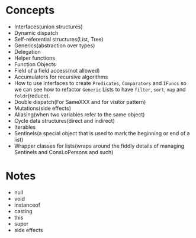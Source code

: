 # Concepts

- Interfaces(union structures)
- Dynamic dispatch
- Self-referential structures(List, Tree)
- Generics(abstraction over types)
- Delegation
- Helper functions
- Function Objects
- Field of a field access(not allowed)
- Accumulators for recursive algorithms
- How to use interfaces to create `Predicates`, `Comparators` and `IFuncs` so we can see how to refactor `Generic` Lists to have `filter`, `sort`, `map` and `foldr`(reduce).
- Double dispatch(For SameXXX and for visitor pattern)
- Mutations(side effects)
- Aliasing(when two variables refer to the same object)
- Cycle data structures(direct and indirect)
- Iterables
- Sentinels(a special object that is used to mark the beginning or end of a list)
- Wrapper classes for lists(wraps around the fiddly details of managing Sentinels and ConsLoPersons and such)


# Notes
- null
- void
- instanceof
- casting
- this
- super
- side effects
